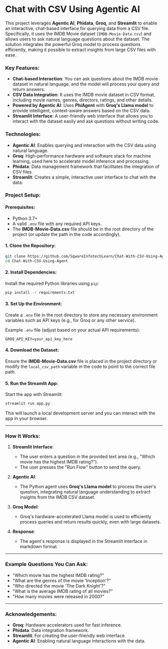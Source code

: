 # Chat with CSV Using Agentic AI

This project leverages **Agentic AI**, **Phidata**, **Groq**, and **Streamlit** to enable an interactive, chat-based interface for querying data from a CSV file. Specifically, it uses the IMDB Movie dataset (`IMDB-Movie-Data.csv`) and allows users to ask natural language questions about the dataset. The solution integrates the powerful Groq model to process questions efficiently, making it possible to extract insights from large CSV files with ease.

### Key Features:
- **Chat-based Interaction**: You can ask questions about the IMDB movie dataset in natural language, and the model will process your query and return answers.
- **CSV Data Integration**: It uses the IMDB movie dataset in CSV format, including movie names, genres, directors, ratings, and other details.
- **Powered by Agentic AI**: Uses **PhiAgent** with **Groq's Llama model** to provide intelligent, context-aware answers based on the CSV data.
- **Streamlit Interface**: A user-friendly web interface that allows you to interact with the dataset easily and ask questions without writing code.

### Technologies:
- **Agentic AI**: Enables querying and interaction with the CSV data using natural language.
- **Groq**: High-performance hardware and software stack for machine learning, used here to accelerate model inference and processing.
- **Phidata**: Data management framework that facilitates the integration of CSV files.
- **Streamlit**: Creates a simple, interactive user interface to chat with the data.

### Project Setup:

#### Prerequisites:
- Python 3.7+
- A valid `.env` file with any required API keys.
- The **IMDB-Movie-Data.csv** file should be in the root directory of the project (or update the path in the code accordingly).

#### 1. Clone the Repository:
```bash
git clone https://github.com/SqwareInfotechLearn/Chat-With-CSV-Using-Agent.git
cd Chat-With-CSV-Using-Agent
```

#### 2. Install Dependencies:
Install the required Python libraries using `pip`:
```bash
pip install -r requirements.txt
```

#### 3. Set Up the Environment:
Create a `.env` file in the root directory to store any necessary environment variables such as API keys (e.g., for Groq or any other service).

Example `.env` file (adjust based on your actual API requirements):
```env
GROQ_API_KEY=your_api_key_here
```

#### 4. Download the Dataset:
Ensure the **IMDB-Movie-Data.csv** file is placed in the project directory or modify the `local_csv_path` variable in the code to point to the correct file path.

#### 5. Run the Streamlit App:
Start the app with Streamlit:
```bash
streamlit run app.py
```

This will launch a local development server and you can interact with the app in your browser.

---

### How It Works:

1. **Streamlit Interface**: 
   - The user enters a question in the provided text area (e.g., "Which movie has the highest IMDB rating?").
   - The user presses the "Run Flow" button to send the query.

2. **Agentic AI**: 
   - The Python agent uses **Groq's Llama model** to process the user's question, integrating natural language understanding to extract insights from the IMDB CSV dataset.
   
3. **Groq Model**: 
   - Groq's hardware-accelerated Llama model is used to efficiently process queries and return results quickly, even with large datasets.

4. **Response**:
   - The agent's response is displayed in the Streamlit interface in markdown format.

---

### Example Questions You Can Ask:
- "Which movie has the highest IMDB rating?"
- "What are the genres of the movie 'Inception'?"
- "Who directed the movie 'The Dark Knight'?"
- "What is the average IMDB rating of all movies?"
- "How many movies were released in 2000?"

---

### Acknowledgements:
- **Groq**: Hardware accelerators used for fast inference.
- **Phidata**: Data integration framework.
- **Streamlit**: For creating the user-friendly web interface.
- **Agentic AI**: Enabling natural language interactions with the data.
